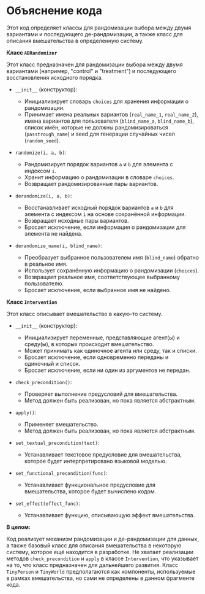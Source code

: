 # Объяснение кода

Этот код определяет классы для рандомизации выбора между двумя вариантами и последующего де-рандомизации, а также класс для описания вмешательства в определенную систему.

**Класс `ABRandomizer`**

Этот класс предназначен для рандомизации выбора между двумя вариантами (например, "control" и "treatment") и последующего восстановления исходного порядка.

* `__init__` (конструктор):
    * Инициализирует словарь `choices` для хранения информации о рандомизации.
    * Принимает имена реальных вариантов (`real_name_1`, `real_name_2`), имена вариантов для пользователя (`blind_name_a`, `blind_name_b`), список имён, которые не должны рандомизироваться (`passtrough_name`) и seed для генерации случайных чисел (`random_seed`).

* `randomize(i, a, b)`:
    * Рандомизирует порядок вариантов `a` и `b` для элемента с индексом `i`.
    * Хранит информацию о рандомизации в словаре `choices`.
    * Возвращает рандомизированные пары вариантов.

* `derandomize(i, a, b)`:
    * Восстанавливает исходный порядок вариантов `a` и `b` для элемента с индексом `i` на основе сохранённой информации.
    * Возвращает исходные пары вариантов.
    * Бросает исключение, если информация о рандомизации для элемента не найдена.

* `derandomize_name(i, blind_name)`:
    * Преобразует выбранное пользователем имя (`blind_name`) обратно в реальное имя.
    * Использует сохранённую информацию о рандомизации (`choices`).
    * Возвращает реальное имя, соответствующее выбранному пользователю.
    * Бросает исключение, если выбранное имя не найдено.

**Класс `Intervention`**

Этот класс описывает вмешательство в какую-то систему.

* `__init__` (конструктор):
    * Инициализирует переменные, представляющие агент(ы) и среду(ы), в которых происходит вмешательство.
    * Может принимать как одиночное агента или среду, так и списки.
    * Бросает исключение, если одновременно переданы и одиночный и список.
    * Бросает исключение, если ни один из аргументов не передан.

* `check_precondition()`:
    * Проверяет выполнение предусловий для вмешательства.
    * Метод должен быть реализован, но пока является абстрактным.

* `apply()`:
    * Применяет вмешательство.
    * Метод должен быть реализован, но пока является абстрактным.

* `set_textual_precondition(text)`:
    * Устанавливает текстовое предусловие для вмешательства, которое будет интерпретировано языковой моделью.

* `set_functional_precondition(func)`:
    * Устанавливает функциональное предусловие для вмешательства, которое будет вычислено кодом.

* `set_effect(effect_func)`:
    * Устанавливает функцию, описывающую эффект вмешательства.

**В целом:**

Код реализует механизм рандомизации и де-рандомизации для данных, а также базовый класс для описания вмешательства в некоторую систему, которое ещё находится в разработке.  Не хватает реализации методов `check_precondition` и `apply` в классе `Intervention`, что указывает на то, что класс предназначен для дальнейшего развития.  Класс `TinyPerson` и `TinyWorld` предполагаются как компоненты, используемые в рамках вмешательства, но сами не определены в данном фрагменте кода.